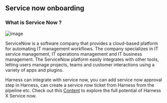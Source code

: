 ## Service now onboarding
### What is Service Now ?
![image](https://github.com/boopesh007/Harness-Template-library/assets/68562380/a6d3d7f9-383e-495c-be37-dfcd034d14cc)

ServiceNow is a software company that provides a cloud-based platform for automating IT management workflows. The company specializes in IT service management, IT operations management and IT business management.
The ServiceNow platform easily integrates with other tools, letting users manage projects, teams and customer interactions using a variety of apps and plugins.

Harness can integrate with service now, you can add service now approval step in Harness, can create a service now ticket from Harness from the pipeline etc. Check out this [Content](https://developer.harness.io/docs/category/ticketing-systems "Ticketing system X Harness") to explore the full potential of Harness X Service now.

